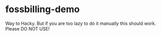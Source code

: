 # fossbilling-demo
Way to Hacky. But if you are too lazy to do it manually this should work. Please DO NOT USE!
